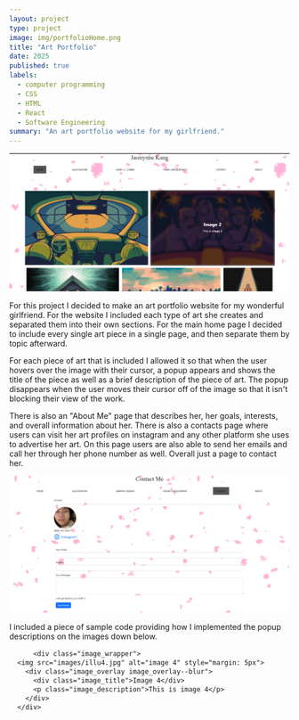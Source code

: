 ```yaml
---
layout: project
type: project
image: img/portfolioHome.png
title: "Art Portfolio"
date: 2025
published: true
labels:
  - computer programming
  - CSS
  - HTML
  - React
  - Software Engineering
summary: "An art portfolio website for my girlfriend."
---
```


<img width="1000px" src="../img/portfolioHome.png">

For this project I decided to make an art portfolio website for my wonderful girlfriend. For the website I included each type of art she creates and separated them into their own sections. For the main home page I decided to include every single art piece in a single page, and then separate them by topic afterward.

For each piece of art that is included I allowed it so that when the user hovers over the image with their cursor, a popup appears and shows the title of the piece as well as a brief description of the piece of art. The popup disappears when the user moves their cursor off of the image so that it isn't blocking their view of the work.

There is also an "About Me" page that describes her, her goals, interests, and overall information about her. There is also a contacts page where users can visit her art profiles on instagram and any other platform she uses to advertise her art. On this page users are also able to send her emails and call her through her phone number as well. Overall just a page to contact her. 

<img width="1000px" src="../img/portfolioContact.png" >

I included a piece of sample code providing how I implemented the popup descriptions on the images down below. 

          <div class="image_wrapper">
      <img src="images/illu4.jpg" alt="image 4" style="margin: 5px">
        <div class="image_overlay image_overlay--blur">
          <div class="image_title">Image 4</div>
          <p class="image_description">This is image 4</p>
        </div>
      </div>
      
